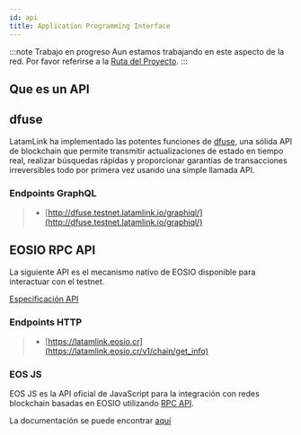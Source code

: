 ```yaml
---
id: api
title: Application Programming Interface
---
```


:::note Trabajo en progreso
Aun estamos trabajando en este aspecto de la red. Por favor referirse a la [Ruta del Proyecto](./roadmap.md).
:::

## Que es un API


## dfuse 	 

LatamLink ha implementado las potentes funciones de [dfuse](https://www.dfuse.io/en), una sólida API de blockchain que permite transmitir actualizaciones de estado en tiempo real, realizar búsquedas rápidas y proporcionar garantías de transacciones irreversibles todo por primera vez usando una simple llamada API.

### Endpoints GraphQL

>  - [http://dfuse.testnet.latamlink.io/graphiql/](http://dfuse.testnet.latamlink.io/graphiql/)


## EOSIO RPC API 

La siguiente API es el mecanismo nativo de EOSIO disponible para interactuar con el testnet.

[Especificación API](https://developers.eos.io/manuals/eos/latest/nodeos/plugins/chain_api_plugin/api-reference/index)


### Endpoints HTTP

> - [https://latamlink.eosio.cr](https://latamlink.eosio.cr/v1/chain/get_info)


### EOS JS

EOS JS es la API oficial de JavaScript para la integración con redes blockchain basadas en EOSIO utilizando [RPC API](https://developers.eos.io/eosio-nodeos/reference).

La documentación se puede encontrar [aquí](https://eosio.github.io/eosjs)

